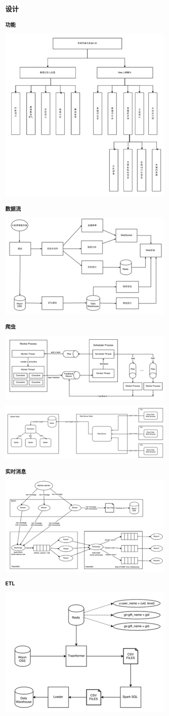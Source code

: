 ## 设计

### 功能

![](pic/modules.png)

### 数据流

![](pic/dataflow.png)

### 爬虫

![](pic/spider.png)

![](pic/spider_live.png)

### 实时消息

![](pic/livemsg.png)

### ETL

![](pic/etl.png)
